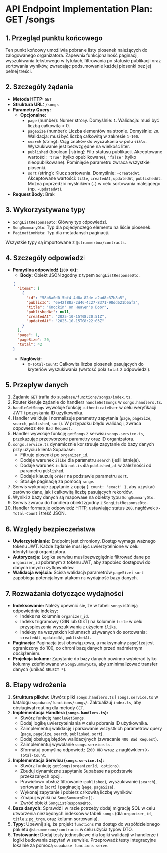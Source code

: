 # API Endpoint Implementation Plan: GET /songs

## 1. Przegląd punktu końcowego
Ten punkt końcowy umożliwia pobranie listy piosenek należących do zalogowanego organizatora. Zapewnia funkcjonalność paginacji, wyszukiwania tekstowego w tytułach, filtrowania po statusie publikacji oraz sortowania wyników, zwracając podsumowanie każdej piosenki bez jej pełnej treści.

## 2. Szczegóły żądania
-   **Metoda HTTP:** `GET`
-   **Struktura URL:** `/songs`
-   **Parametry Query:**
    -   **Opcjonalne:**
        -   `page` (number): Numer strony. Domyślnie: `1`. Walidacja: musi być liczbą całkowitą > 0.
        -   `pageSize` (number): Liczba elementów na stronie. Domyślnie: `20`. Walidacja: musi być liczbą całkowitą w zakresie `1-100`.
        -   `search` (string): Ciąg znaków do wyszukania w polu `title`. Wyszukiwanie jest bezwzględne na wielkość liter.
        -   `published` (boolean | string): Filtr statusu publikacji. Akceptowane wartości: `'true'` (tylko opublikowane), `'false'` (tylko nieopublikowane). Pominięcie parametru zwraca wszystkie piosenki.
        -   `sort` (string): Klucz sortowania. Domyślnie: `-createdAt`. Akceptowane wartości: `title`, `createdAt`, `updatedAt`, `publishedAt`. Można poprzedzić myślnikiem (`-`) w celu sortowania malejącego (np. `-updatedAt`).
-   **Request Body:** Brak

## 3. Wykorzystywane typy
-   `SongListResponseDto`: Główny typ odpowiedzi.
-   `SongSummaryDto`: Typ dla pojedynczego elementu na liście piosenek.
-   `PaginationMeta`: Typ dla metadanych paginacji.

Wszystkie typy są importowane z `@strummerbox/contracts`.

## 4. Szczegóły odpowiedzi
-   **Pomyślna odpowiedź (`200 OK`):**
    -   **Body:** Obiekt JSON zgodny z typem `SongListResponseDto`.
    ```json
    {
      "items": [
        {
          "id": "58b8a0d0-5bf4-4d8a-82de-a2ad8c37b8a5",
          "publicId": "6e42f88a-2d46-4c27-8371-98dd621b6af2",
          "title": "Knockin' on Heaven's Door",
          "publishedAt": null,
          "createdAt": "2025-10-15T08:20:51Z",
          "updatedAt": "2025-10-15T08:22:03Z"
        }
      ],
      "page": 1,
      "pageSize": 20,
      "total": 42
    }
    ```
    -   **Nagłówki:**
        -   `X-Total-Count`: Całkowita liczba piosenek pasujących do kryteriów wyszukiwania (wartość pola `total` z odpowiedzi).

## 5. Przepływ danych
1.  Żądanie `GET` trafia do `supabase/functions/songs/index.ts`.
2.  Router kieruje żądanie do handlera `handleGetSongs` w `songs.handlers.ts`.
3.  `handleGetSongs` wywołuje funkcję `authenticateUser` w celu weryfikacji JWT i pozyskania ID użytkownika.
4.  Handler waliduje i normalizuje parametry zapytania (`page`, `pageSize`, `search`, `published`, `sort`). W przypadku błędu walidacji, zwraca odpowiedź `400 Bad Request`.
5.  Handler wywołuje funkcję `getSongs` z serwisu `songs.service.ts`, przekazując przetworzone parametry oraz ID organizatora.
6.  `songs.service.ts` dynamicznie konstruuje zapytanie do bazy danych przy użyciu klienta Supabase:
    -   Filtruje piosenki po `organizer_id`.
    -   Dodaje warunek `ilike` dla parametru `search` (jeśli istnieje).
    -   Dodaje warunek `is` lub `not.is` dla `published_at` w zależności od parametru `published`.
    -   Dodaje klauzulę `order` na podstawie parametru `sort`.
    -   Stosuje paginację za pomocą `range`.
7.  Serwis wykonuje zapytanie z opcją `{ count: 'exact' }`, aby uzyskać zarówno dane, jak i całkowitą liczbę pasujących rekordów.
8.  Wyniki z bazy danych są mapowane na obiekty typu `SongSummaryDto`.
9.  Serwis zwraca do handlera obiekt zgodny z `SongListResponseDto`.
10. Handler formatuje odpowiedź HTTP, ustawiając status `200`, nagłówek `X-Total-Count` i treść JSON.

## 6. Względy bezpieczeństwa
-   **Uwierzytelnianie:** Endpoint jest chroniony. Dostęp wymaga ważnego tokenu JWT. Każde żądanie musi być uwierzytelnione w celu identyfikacji organizatora.
-   **Autoryzacja:** Logika serwisu musi bezwzględnie filtrować dane po `organizer_id` pobranym z tokenu JWT, aby zapobiec dostępowi do danych innych użytkowników.
-   **Walidacja wejścia:** Ścisła walidacja parametrów `pageSize` i `sort` zapobiega potencjalnym atakom na wydajność bazy danych.

## 7. Rozważania dotyczące wydajności
-   **Indeksowanie:** Należy upewnić się, że w tabeli `songs` istnieją odpowiednie indeksy:
    -   Indeks na kolumnie `organizer_id`.
    -   Indeks trigramowy (GIN lub GIST) na kolumnie `title` w celu przyspieszenia wyszukiwania z użyciem `ilike`.
    -   Indeksy na wszystkich kolumnach używanych do sortowania: `createdAt`, `updatedAt`, `publishedAt`.
-   **Paginacja:** Paginacja jest obowiązkowa, a maksymalny `pageSize` jest ograniczony do 100, co chroni bazę danych przed nadmiernym obciążeniem.
-   **Projekcja kolumn:** Zapytanie do bazy danych powinno wybierać tylko kolumny zdefiniowane w `SongSummaryDto`, aby zminimalizować transfer danych (unikać `SELECT *`).

## 8. Etapy wdrożenia
1.  **Struktura plików:** Utwórz pliki `songs.handlers.ts` i `songs.service.ts` w katalogu `supabase/functions/songs/`. Zaktualizuj `index.ts`, aby obsługiwał routing dla metody `GET`.
2.  **Implementacja Handlera (`songs.handlers.ts`):**
    -   Stwórz funkcję `handleGetSongs`.
    -   Dodaj logikę uwierzytelniania w celu pobrania ID użytkownika.
    -   Zaimplementuj walidację i parsowanie wszystkich parametrów query (`page`, `pageSize`, `search`, `published`, `sort`).
    -   Dodaj obsługę błędów walidacyjnych (zwracanie `400 Bad Request`).
    -   Zaimplementuj wywołanie `songs.service.ts`.
    -   Sformatuj pomyślną odpowiedź (`200 OK`) wraz z nagłówkiem `X-Total-Count`.
3.  **Implementacja Serwisu (`songs.service.ts`):**
    -   Stwórz funkcję `getSongs(organizerId, options)`.
    -   Zbuduj dynamiczne zapytanie Supabase na podstawie przekazanych opcji.
    -   Prawidłowo obsłuż filtrowanie (`published`), wyszukiwanie (`search`), sortowanie (`sort`) i paginację (`page`, `pageSize`).
    -   Wykonaj zapytanie i pobierz całkowitą liczbę wyników.
    -   Zmapuj wyniki na `SongSummaryDto[]`.
    -   Zwróć obiekt `SongListResponseDto`.
4.  **Baza danych:** Sprawdź i w razie potrzeby dodaj migrację SQL w celu utworzenia niezbędnych indeksów w tabeli `songs` (dla `organizer_id`, `title` z `pg_trgm`, oraz kolumn sortowania).
5.  **Typy:** Upewnij się, że projekt `functions` ma dostęp do współdzielonego pakietu `@strummerbox/contracts` w celu użycia typów DTO.
6.  **Testowanie:** Dodaj testy jednostkowe dla logiki walidacji w handlerze i logiki budowania zapytań w serwisie. Przeprowadź testy integracyjne lokalnie za pomocą `supabase functions serve`.
